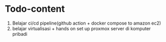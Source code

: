 # Todo-content

1. Belajar ci/cd pipeline(github action + docker compose to amazon ec2)
2. belajar virtualisasi + hands on set up proxmox server di komputer pribadi
